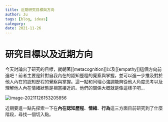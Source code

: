 ```yaml
---
title: 近期研究目標與方向
author: Ju
tags: [blog, ideas]
category:
date: 2021-11-26
---
```


# 研究目標以及近期方向

今天討論出了研究的目標，就朝著[[metacognition]]以及[[empathy]]這個方向前進吧！前者主要是針對自我內在的認知歷程的覺察與掌握，並可以進一步推及對於他人內在的認知歷程的覺察與掌握。這一點和同理心強調能夠從他人角度思考以及理解他人內在情緒狀態是相當接近的。他們的關係大概就是像這樣子吧…



![image-20211126153205856](image-20211126153205856.png)

近期要進一點先探索一下在**內在認知歷程**、**情緒**、**行為**這三方面目前研究到了什麼階段，尋找一個切入點。



